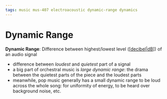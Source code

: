 ```yaml
---
tags: music mus-407 electroacoustic dynamic-range dynamics
---
```


# Dynamic Range

**Dynamic Range**: Difference between highest/lowest level ([[decibel|dB]]) of an audio signal

- difference between _loudest_ and _quietest_ part of a signal
- a big part of orchestral music is _large dynamic range_: the drama between the quietest parts of the piece and the loudest parts
- meanwhile, pop music generally has a small dynamic range to be loud across the whole song: for uniformity of energy, to be heard over background noise, etc.

[//begin]: # "Autogenerated link references for markdown compatibility"
[decibel|dB]: decibel "Decibel"
[//end]: # "Autogenerated link references"
